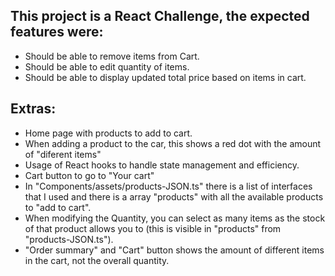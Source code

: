 ## This project is a React Challenge, the expected features were:

- Should be able to remove items from Cart.
- Should be able to edit quantity of items.
- Should be able to display updated total price based on items in cart.

## Extras:

- Home page with products to add to cart.
- When adding a product to the car, this shows a red dot with the amount of "diferent items"
- Usage of React hooks to handle state management and efficiency.
- Cart button to go to "Your cart"
- In "Components/assets/products-JSON.ts" there is a list of interfaces that I used and there is a array "products" with all the available products to "add to cart".
- When modifying the Quantity, you can select as many items as the stock of that product allows you to (this is visible in "products" from "products-JSON.ts").
- "Order summary" and "Cart" button shows the amount of different items in the cart, not the overall quantity.
